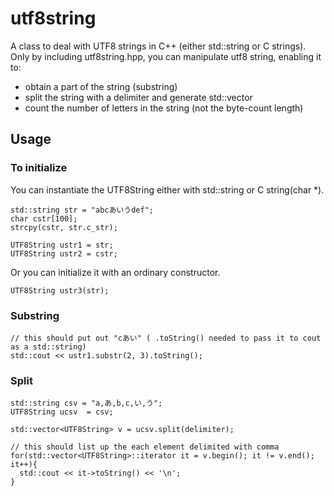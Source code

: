 # utf8string
A class to deal with UTF8 strings in C++ (either std::string or C strings).
Only by including utf8string.hpp, you can manipulate utf8 string, enabling it to:
- obtain a part of the string (substring)
- split the string with a delimiter and generate std::vector
- count the number of letters in the string (not the byte-count length)

## Usage
### To initialize
You can instantiate the UTF8String either with std::string or C string(char *).
```
std::string str = "abcあいうdef";
char cstr[100];
strcpy(cstr, str.c_str);

UTF8String ustr1 = str;
UTF8String ustr2 = cstr;
```
Or you can initialize it with an ordinary constructor.
```
UTF8String ustr3(str);
```

### Substring
```
// this should put out "cあい" ( .toString() needed to pass it to cout as a std::string)
std::cout << ustr1.substr(2, 3).toString();
```
### Split
```
std::string csv = "a,あ,b,c,い,う";
UTF8String ucsv  = csv;

std::vector<UTF8String> v = ucsv.split(delimiter);

// this should list up the each element delimited with comma
for(std::vector<UTF8String>::iterator it = v.begin(); it != v.end(); it++){
  std::cout << it->toString() << '\n';
}

```